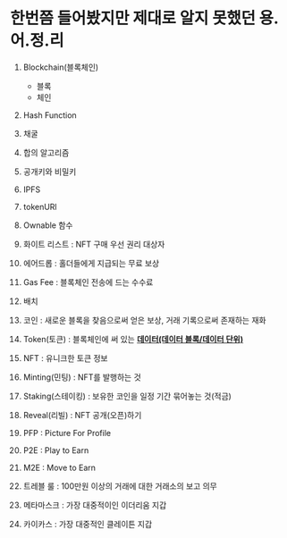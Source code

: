 # 한번쯤 들어봤지만 제대로 알지 못했던 용.어.정.리

1. Blockchain(블록체인)
   - 블록
   - 체인

2. Hash Function

3. 채굴

4. 합의 알고리즘

5. 공개키와 비밀키

6. IPFS 

7. tokenURl

8. Ownable 함수

9. 화이트 리스트 : NFT 구매 우선 권리 대상자

10. 에어드롭 : 홀더들에게 지급되는 무료 보상

11. Gas Fee : 블록체인 전송에 드는 수수료

12. 배치

13. 코인 : 새로운 블록을 찾음으로써 얻은 보상, 거래 기록으로써 존재하는 재화

14. Token(토큰) : 블록체인에 써 있는 **<u>데이터(데이터 블록/데이터 단위)</u>**

15. NFT : 유니크한 토큰 정보

17. Minting(민팅) : NFT를 발행하는 것

18. Staking(스테이킹) : 보유한 코인을 일정 기간 묶어놓는 것(적금)

19. Reveal(리빌) : NFT 공개(오픈)하기

20. PFP : Picture For Profile

21. P2E : Play to Earn

22. M2E : Move to Earn

23. 트레블 룰 : 100만원 이상의 거래에 대한 거래소의 보고 의무

24. 메타마스크 : 가장 대중적이인 이더리움 지갑

25. 카이카스 : 가장 대중적인 클레이튼 지갑

    
